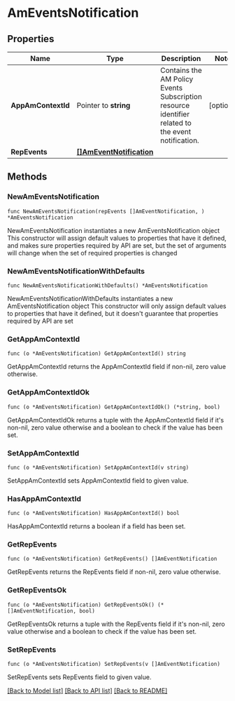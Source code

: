 # AmEventsNotification

## Properties

Name | Type | Description | Notes
------------ | ------------- | ------------- | -------------
**AppAmContextId** | Pointer to **string** | Contains the AM Policy Events Subscription resource identifier related to the event notification. | [optional] 
**RepEvents** | [**[]AmEventNotification**](AmEventNotification.md) |  | 

## Methods

### NewAmEventsNotification

`func NewAmEventsNotification(repEvents []AmEventNotification, ) *AmEventsNotification`

NewAmEventsNotification instantiates a new AmEventsNotification object
This constructor will assign default values to properties that have it defined,
and makes sure properties required by API are set, but the set of arguments
will change when the set of required properties is changed

### NewAmEventsNotificationWithDefaults

`func NewAmEventsNotificationWithDefaults() *AmEventsNotification`

NewAmEventsNotificationWithDefaults instantiates a new AmEventsNotification object
This constructor will only assign default values to properties that have it defined,
but it doesn't guarantee that properties required by API are set

### GetAppAmContextId

`func (o *AmEventsNotification) GetAppAmContextId() string`

GetAppAmContextId returns the AppAmContextId field if non-nil, zero value otherwise.

### GetAppAmContextIdOk

`func (o *AmEventsNotification) GetAppAmContextIdOk() (*string, bool)`

GetAppAmContextIdOk returns a tuple with the AppAmContextId field if it's non-nil, zero value otherwise
and a boolean to check if the value has been set.

### SetAppAmContextId

`func (o *AmEventsNotification) SetAppAmContextId(v string)`

SetAppAmContextId sets AppAmContextId field to given value.

### HasAppAmContextId

`func (o *AmEventsNotification) HasAppAmContextId() bool`

HasAppAmContextId returns a boolean if a field has been set.

### GetRepEvents

`func (o *AmEventsNotification) GetRepEvents() []AmEventNotification`

GetRepEvents returns the RepEvents field if non-nil, zero value otherwise.

### GetRepEventsOk

`func (o *AmEventsNotification) GetRepEventsOk() (*[]AmEventNotification, bool)`

GetRepEventsOk returns a tuple with the RepEvents field if it's non-nil, zero value otherwise
and a boolean to check if the value has been set.

### SetRepEvents

`func (o *AmEventsNotification) SetRepEvents(v []AmEventNotification)`

SetRepEvents sets RepEvents field to given value.



[[Back to Model list]](../README.md#documentation-for-models) [[Back to API list]](../README.md#documentation-for-api-endpoints) [[Back to README]](../README.md)


